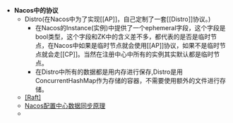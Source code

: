 - **Nacos中的协议**
    - Distro(在Nacos中为了实现[[AP]]，自己定制了一套[[Distro]]协议。)
        - 在Nacos的Instance(实例)中提供了一个ephemeral字段，这个字段是bool类型，这个字段和ZK中的含义差不多，都代表的是否是临时节点，在Nacos中如果是临时节点就会使用[[AP]]协议，如果不是临时节点就会走[[CP]]。当然在注册中心中所有的实例其实默认都是临时节点。
        - 在Distro中所有的数据都是用内存进行保存,Distro是用ConcurrentHashMap作为存储的容器，不需要使用额外的文件进行存储。
    - [[Raft]](实现了CP)
    - [Nacos配置中心数据同步原理](https://blog.csdn.net/m0_54065725/article/details/113075357)
    - 

